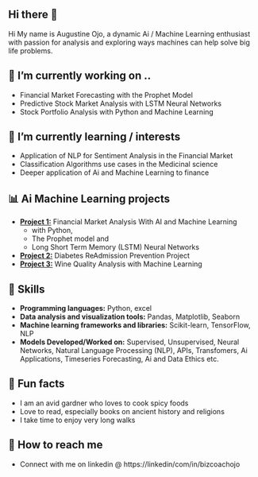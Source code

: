 ## Hi there 👋

<!--
**AiSuccessNow/AiSuccessNow** is a ✨ _special_ ✨ repository because its `README.md` (this file) appears on your GitHub profile.

Here are some ideas to get you started:

- 🔭 I’m currently working on ...
- 🌱 I’m currently learning ...
- 👯 I’m looking to collaborate on ...
- 🤔 I’m looking for help with ...
- 💬 Ask me about ...
- 📫 How to reach me: ...
- 😄 Pronouns: ...
- ⚡ 
-->


Hi My name is Augustine Ojo, a dynamic Ai / Machine Learning enthusiast with passion for analysis and exploring ways machines can help solve big life problems.
   
## 🔭 I’m currently working on ..
- Financial Market Forecasting with the Prophet Model 
- Predictive Stock Market Analysis with LSTM Neural Networks
- Stock Portfolio Analysis with Python and Machine Learning

## 🌱 I’m currently learning / interests
- Application of NLP for Sentiment Analysis in the Financial Market
- Classification Algorithms use cases in the Medicinal science 
- Deeper application of Ai and Machine Learning to finance 

## 📊 Ai Machine Learning projects 
- [**Project 1:**](https://github.com/AiSuccessNow/Financial-Analysis-With-AI.ML.git) Financial Market Analysis With AI and Machine Learning
   -    with Python,
   -    The Prophet model and
   -    Long Short Term Memory (LSTM) Neural Networks 
- [**Project 2:**](https://github.com/AiSuccessNow/Diabetes_ReAdmission_Prevention_Project.git) Diabetes ReAdmission Prevention Project
- [**Project 3:**](https://github.com/AiSuccessNow/Wine-Quality-Analysis.git) Wine Quality Analysis with Machine Learning

## 🚀 Skills
- **Programming languages:** Python, excel
- **Data analysis and visualization tools:** Pandas, Matplotlib, Seaborn
- **Machine learning frameworks and libraries:** Scikit-learn, TensorFlow, NLP
- **Models Developed/Worked on:** Supervised, Unsupervised, Neural Networks, Natural Language Processing (NLP), APIs, Transfomers, Ai Applications, Timeseries Forecasting, Ai and Data Ethics etc.

## 🌱 Fun facts
- I am an avid gardner who loves to cook spicy foods
- Love to read, especially books on ancient history and religions
- I take time to enjoy very long walks

## 🌱 How to reach me
  - Connect with me on linkedin @ https://linkedin/com/in/bizcoachojo

